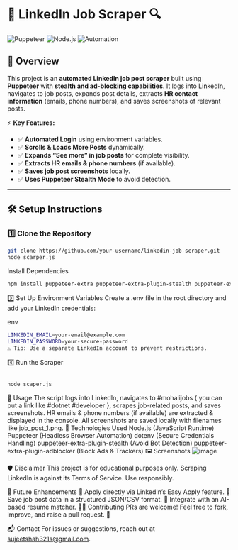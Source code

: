 # 🚀 LinkedIn Job Scraper 🔍

![Puppeteer](https://img.shields.io/badge/Puppeteer-✔️-blue) 
![Node.js](https://img.shields.io/badge/Node.js-%3E%3D14-green) 
![Automation](https://img.shields.io/badge/Automation-✔️-red)

## 📜 **Overview**
This project is an **automated LinkedIn job post scraper** built using **Puppeteer** with **stealth and ad-blocking capabilities**. It logs into LinkedIn, navigates to job posts, expands post details, extracts **HR contact information** (emails, phone numbers), and saves screenshots of relevant posts.

⚡ **Key Features:**
- ✅ **Automated Login** using environment variables.
- ✅ **Scrolls & Loads More Posts** dynamically.
- ✅ **Expands “See more” in job posts** for complete visibility.
- ✅ **Extracts HR emails & phone numbers** (if available).
- ✅ **Saves job post screenshots** locally.
- ✅ **Uses Puppeteer Stealth Mode** to avoid detection.

---

## 🛠 **Setup Instructions**
### 1️⃣ **Clone the Repository**
```sh
git clone https://github.com/your-username/linkedin-job-scraper.git
node scarper.js
```
Install Dependencies
```sh
npm install puppeteer-extra puppeteer-extra-plugin-stealth puppeteer-extra-plugin-adblocker
```
3️⃣ Set Up Environment Variables
Create a .env file in the root directory and add your LinkedIn credentials:

env
```sh
LINKEDIN_EMAIL=your-email@example.com
LINKEDIN_PASSWORD=your-secure-password
⚠ Tip: Use a separate LinkedIn account to prevent restrictions.
```
4️⃣ Run the Scraper
```sh

node scaper.js
```
🚀 Usage
The script logs into LinkedIn, navigates to #mohalijobs { you can put a link like #dotnet #developer  }, scrapes job-related posts, and saves screenshots.
HR emails & phone numbers (if available) are extracted & displayed in the console.
All screenshots are saved locally with filenames like job_post_1.png.
🔧 Technologies Used
Node.js (JavaScript Runtime)
Puppeteer (Headless Browser Automation)
dotenv (Secure Credentials Handling)
puppeteer-extra-plugin-stealth (Avoid Bot Detection)
puppeteer-extra-plugin-adblocker (Block Ads & Trackers)
🖼 Screenshots
![image](https://github.com/user-attachments/assets/7a7a12e8-0c7b-4b77-8764-6ab4dad11907)


🛡 Disclaimer
This project is for educational purposes only. Scraping LinkedIn is against its Terms of Service. Use responsibly.

🎯 Future Enhancements
📌 Apply directly via LinkedIn’s Easy Apply feature.
📌 Save job post data in a structured JSON/CSV format.
📌 Integrate with an AI-based resume matcher.
👨‍💻 Contributing
PRs are welcome! Feel free to fork, improve, and raise a pull request. 🚀

📬 Contact
For issues or suggestions, reach out at sujeetshah321s@gmail.com.

